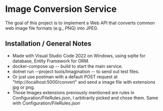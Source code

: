 # Image Conversion Service

The goal of this project is to implement a Web API that converts
common web image file formats (e.g., PNG) into JPEG.

## Installation / General Notes

- Made with Visual Studio Code 2022 on Windows, using sqlite for database, Entity Framework for ORM.
- docker-compose up -- build to start the main service.
- dotnet run --project tools/Imagination -- to send out test files.
- Or just use postman with a default POST request at "http://localhost:5000/convert" 
  and send a image file with extensions jpg or png.
- Those Images extensions previously mentioned are rules in Configuration/FileRules.json, 
  I arbitrarily picked and chose them. Same with Configuration/FileRules.json

